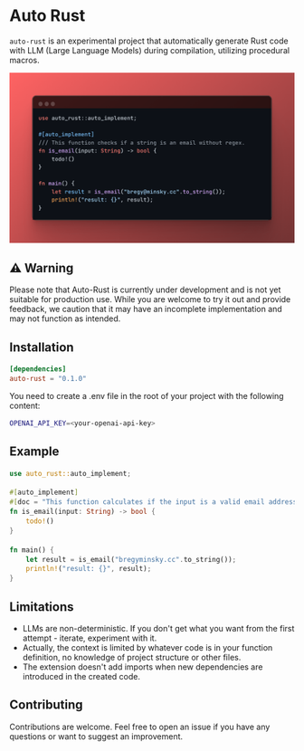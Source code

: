 # Auto Rust

`auto-rust` is an experimental project that automatically generate Rust code with LLM (Large Language Models) during compilation, utilizing procedural macros.

<p align="center">
  <img width="640" src="public/auto_rust_example.png">
</p>

## ⚠️ Warning

Please note that Auto-Rust is currently under development and is not yet suitable for production use. While you are welcome to try it out and provide feedback, we caution that it may have an incomplete implementation and may not function as intended.

## Installation

```toml
[dependencies]
auto-rust = "0.1.0"
```

You need to create a .env file in the root of your project with the following content:

```bash
OPENAI_API_KEY=<your-openai-api-key>
```

## Example

```rust
use auto_rust::auto_implement;

#[auto_implement]
#[doc = "This function calculates if the input is a valid email address without use regex."]
fn is_email(input: String) -> bool {
    todo!()
}

fn main() {
    let result = is_email("bregyminsky.cc".to_string());
    println!("result: {}", result);
}
```

## Limitations

- LLMs are non-deterministic. If you don't get what you want from the first attempt - iterate, experiment with it.
- Actually, the context is limited by whatever code is in your function definition, no knowledge of project structure or other files.
- The extension doesn't add imports when new dependencies are introduced in the created code.

## Contributing

Contributions are welcome. Feel free to open an issue if you have any questions or want to suggest an improvement.
